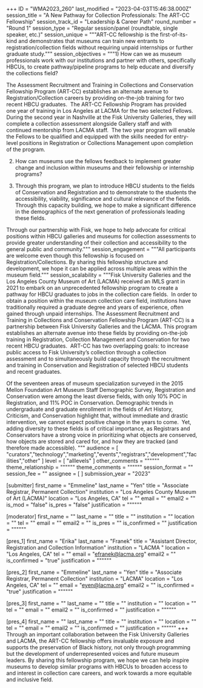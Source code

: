 +++
ID = "WMA2023_260"
last_modified = "2023-04-03T15:46:38.000Z"
session_title = "A New Pathway for Collection Professionals: The ART-CC Fellowship"
session_track_id = "Leadership & Career Path"
round_number = "Round 1"
session_type = "Regular session/panel (roundtable, single speaker, etc.)"
session_unique = """ART-CC fellowship is the first-of-its-kind and demonstrates that museums can train new entrants to registration/collection fields without requiring unpaid internships or further graduate study."""
session_objectives = """1) How can we as museum professionals work with our institutions and partner with others, specifically HBCUs, to create pathway/pipeline programs to help educate and diversify the collections field?

The Assessment Recruitment and Training in Collections and Conservation Fellowship Program (ART-CC) establishes an alternate avenue to Registration/Collection careers by providing on-the-job training for two recent HBCU graduates. 
The ART-CC Fellowship Program has provided one year of training in Los Angeles at LACMA for the two selected Fellows. During the second year in Nashville at the Fisk University Galleries, they will complete a collection assessment alongside Gallery staff and with continued mentorship from LACMA staff.  The two year program will enable the Fellows to be qualified and equipped with the skills needed for entry-level positions in Registration or Collections Management upon completion of the program.  

2) How can museums use the fellows feedback to implement greater change and inclusion within museums and their fellowship or internship programs?

3) Through this program, we plan to introduce HBCU students to the fields of Conservation and Registration and to demonstrate to the students the accessibility, viability, significance and cultural relevance of the fields. Through this capacity building, we hope to make a significant difference in the demographics of the next generation of professionals leading these fields. 

Through our partnership with Fisk, we hope to help advocate for critical positions within HBCU galleries and museums for collection assessments to provide greater understanding of their collection and accessibility to the general public and community."""
session_engagement = """All participants are welcome even though this fellowship is focused on Registration/Collections. By sharing this fellowship structure and development, we hope it can be applied across multiple areas within the museum field."""
session_scalability = """Fisk University Galleries and the Los Angeles County Museum of Art (LACMA) received an IMLS grant in 2021 to embark on an unprecedented fellowship program to create a pathway for HBCU graduates to jobs in the collection care fields.  In order to obtain a position within the museum collection care field, institutions have traditionally required a graduate degree and years of experience, often gained through unpaid internships. The Assessment Recruitment and Training in Collections and Conservation Fellowship Program (ART-CC) is a partnership between Fisk University Galleries and the LACMA. This program establishes an alternate avenue into these fields by providing on-the-job training in Registration, Collection Management and Conservation for two recent HBCU graduates.  ART-CC has two overlapping goals: to increase public access to Fisk University’s collection through a collection assessment and to simultaneously build capacity through the recruitment and training in Conservation and Registration of selected HBCU students and recent graduates. 

Of the seventeen areas of museum specialization surveyed in the 2015 Mellon Foundation Art Museum Staff Demographic Survey, Registration and Conservation were among the least diverse fields, with only 10% POC in Registration, and 11% POC in Conservation. Demographic trends in undergraduate and graduate enrollment in the fields of Art History, Criticism, and Conservation highlight that, without immediate and drastic intervention, we cannot expect positive change in the years to come.  Yet, adding diversity to these fields is of critical importance, as Registrars and Conservators have a strong voice in prioritizing what objects are conserved, how objects are stored and cared for, and how they are tracked (and therefore made accessible). 
"""
audience = [ "curators","technology","marketing","events","registrars","development","facilities","other" ]
level = [ "alllevels" ]
other_comments = """"""
theme_relationship = """"""
theme_comments = """"""
session_format = ""
session_fee = ""
assignee = [  ]
submission_year = "2023"

[submitter]
first_name = "Emmeline"
last_name = "Yen"
title = "Associate Registrar, Permanent Collection"
institution = "Los Angeles County Museum of Art (LACMA)"
location = "Los Angeles, CA"
tel = ""
email = ""
email2 = ""
is_mod = "false"
is_pres = "false"
justification = """"""

[moderator]
first_name = ""
last_name = ""
title = ""
institution = ""
location = ""
tel = ""
email = ""
email2 = ""
is_pres = ""
is_confirmed = ""
justification = """"""

[pres_1]
first_name = "Erika"
last_name = "Franek"
title = "Assistant Director, Registration and Collection Information"
institution = "LACMA "
location = "Los Angeles, CA"
tel = ""
email = "efranek@lacma.org"
email2 = ""
is_confirmed = "true"
justification = """"""

[pres_2]
first_name = "Emmeline"
last_name = "Yen"
title = "Associate Registrar, Permanent Collection"
institution = "LACMA"
location = "Los Angeles, CA"
tel = ""
email = "eyen@lacma.org"
email2 = ""
is_confirmed = "true"
justification = """"""

[pres_3]
first_name = ""
last_name = ""
title = ""
institution = ""
location = ""
tel = ""
email = ""
email2 = ""
is_confirmed = ""
justification = """"""

[pres_4]
first_name = ""
last_name = ""
title = ""
institution = ""
location = ""
tel = ""
email = ""
email2 = ""
is_confirmed = ""
justification = """"""
+++
Through an important collaboration between the Fisk University Galleries and LACMA, the ART-CC fellowship offers invaluable exposure and supports the preservation of Black history, not only through programming but the development of underrepresented voices and future museum leaders. By sharing this fellowship program, we hope we can help inspire museums to develop similar programs with HBCUs to broaden access to and interest in collection care careers, and work towards a more equitable and inclusive field. 
